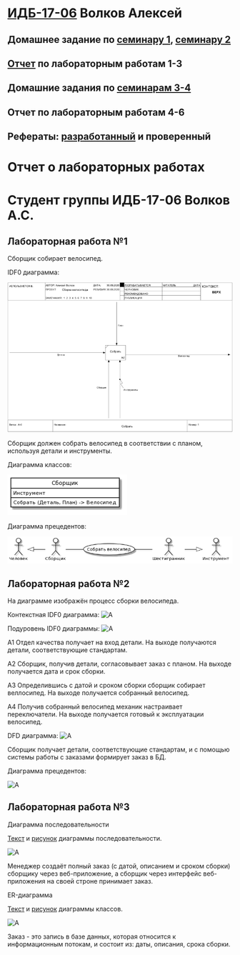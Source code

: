# [ИДБ-17-06](https://github.com/stankin/design-part-1/wiki/list-idb-17-06) Волков Алексей

## Домашнее задание по [семинару 1](https://github.com/stankin/design-part-1/wiki/sem1), [семинару 2](https://github.com/stankin/design-part-1/wiki/sem2)

## [Отчет]() по лабораторным работам 1-3

## Домашние задания по [семинарам 3-4]()

## Отчет по лабораторным работам 4-6

## Рефераты: [разработанный](https://github.com/stankin/design-part-1/wiki/exam01-1) и проверенный


# Отчет о лабораторных работах

# Cтудент группы ИДБ-17-06 Волков А.С.

## Лабораторная работа №1

Сборщик собирает велосипед.

IDF0 диаграмма:

![A](https://github.com/alexvolk228/VolkovAlexey/blob/master/lab1/idf0.png?raw=true)

Сборщик должен собрать велосипед в соответствии с планом, используя детали и инструменты. 

Диаграмма классов:

![A](https://github.com/alexvolk228/VolkovAlexey/blob/master/lab1/uml-class.png?raw=true)


Диаграмма прецедентов:

![A](https://github.com/alexvolk228/VolkovAlexey/blob/master/lab1/uml-prec.png?raw=true)

## Лабораторная работа №2

На диаграмме изображён процесс сборки велосипеда. 

Контекстная IDF0 диаграмма:
![A](https://github.com/alexvolk228/VolkovAlexey.github.io/blob/master/lab2/idf01.png?raw=true)

Подуровень IDF0 диаграммы:
![A](https://github.com/alexvolk228/VolkovAlexey.github.io/blob/master/lab2/idf02.png?raw=true)

A1 Отдел качества получает на вход детали. На выходе получаются детали, соответствующие стандартам.

A2 Сборщик, получив детали, согласовывает заказ с планом. На выходе получается дата и срок сборки.

A3 Определившись с датой и сроком сборки сборщик собирает веллосипед. На выходе получается собранный велосипед.

A4 Получив собранный велосипед механик настраивает переключатели. На выходе получается готовый к эксплуатации велосипед.

DFD диаграмма:
![A](https://github.com/alexvolk228/VolkovAlexey.github.io/blob/master/lab2/dfd_1.png?raw=true)

Сборщик получает детали, соответствующие стандартам, и c помощью системы работы с заказами формирует заказ в БД.

Диаграмма прецедентов:

![A](https://github.com/alexvolk228/VolkovAlexey.github.io/blob/master/lab2/uml-2.png?raw=true)

## Лабораторная работа №3

Диаграмма последовательности

[Текст](https://github.com/alexvolk228/VolkovAlexey.github.io/blob/master/lab3/diag_posled.txt) и [рисунок](https://github.com/alexvolk228/VolkovAlexey.github.io/blob/master/lab3/diagr_posled_png.png?raw=true) диаграммы последовательности. 

![A](https://github.com/alexvolk228/VolkovAlexey.github.io/blob/master/lab3/diagr_posled_png.png?raw=true)

Менеджер создаёт полный заказ (с датой, описанием и сроком сборки) сборщику через веб-приложение, а сборщик через интерфейс веб-приложения на своей строне принимает заказ.

ER-диаграмма

[Текст](https://github.com/alexvolk228/VolkovAlexey.github.io/blob/master/lab3/diag_class.txt) и [рисунок](https://github.com/alexvolk228/VolkovAlexey.github.io/blob/master/lab3/diag_class_png.png?raw=true) диаграммы классов. 

![A](https://github.com/alexvolk228/VolkovAlexey.github.io/blob/master/lab3/diag_class_png.png?raw=true)

Заказ - это запись в базе данных, которая относится к информационным потокам, и состоит из: даты, описания, срока сборки.
